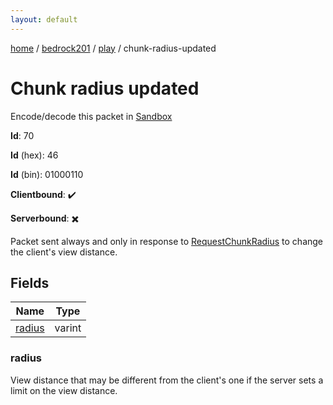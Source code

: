 ```yaml
---
layout: default
---
```


[home](/)  /  [bedrock201](/protocol/bedrock201)  /  [play](/protocol/bedrock201/play)  /  chunk-radius-updated

# Chunk radius updated

Encode/decode this packet in [Sandbox](../../../sandbox/bedrock201#play.chunk_radius_updated)

**Id**: 70

**Id** (hex): 46

**Id** (bin): 01000110

**Clientbound**: ✔️

**Serverbound**: ✖️

Packet sent always and only in response to [RequestChunkRadius](#play_request-chunk-radius) to change the client's view distance.

## Fields

Name | Type
---|---
[radius](#radius) | varint

### radius

View distance that may be different from the client's one if the server sets a limit on the view distance.
